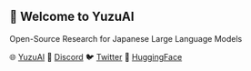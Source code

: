 ## 🍊 Welcome to YuzuAI

<!--

**Here are some ideas to get you started:**

🙋‍♀️ A short introduction - what is your organization all about?
🌈 Contribution guidelines - how can the community get involved?
👩‍💻 Useful resources - where can the community find your docs? Is there anything else the community should know?
🍿 Fun facts - what does your team eat for breakfast?
🧙 Remember, you can do mighty things with the power of [Markdown](https://docs.github.com/github/writing-on-github/getting-started-with-writing-and-formatting-on-github/basic-writing-and-formatting-syntax)
-->

Open-Source Research for Japanese Large Language Models

🌐 [YuzuAI](https://yuzuai.jp)
💬 [Discord](https://discord.gg/bHB9e2rq2r)
🐦 [Twitter](https://twitter.com/yuzuaijp)
🤗 [HuggingFace](https://huggingface.co/yuzuai)

